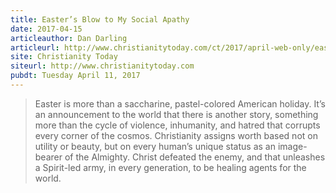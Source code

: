 ```yaml
---
title: Easter’s Blow to My Social Apathy
date: 2017-04-15
articleauthor: Dan Darling
articleurl: http://www.christianitytoday.com/ct/2017/april-web-only/easters-blow-to-my-social-apathy.html
site: Christianity Today
siteurl: http://www.christianitytoday.com
pubdt: Tuesday April 11, 2017
---
```


> Easter is more than a saccharine, pastel-colored American holiday. It’s an announcement to the world that there is another story, something more than the cycle of violence, inhumanity, and hatred that corrupts every corner of the cosmos. Christianity assigns worth based not on utility or beauty, but on every human’s unique status as an image-bearer of the Almighty. Christ defeated the enemy, and that unleashes a Spirit-led army, in every generation, to be healing agents for the world.
